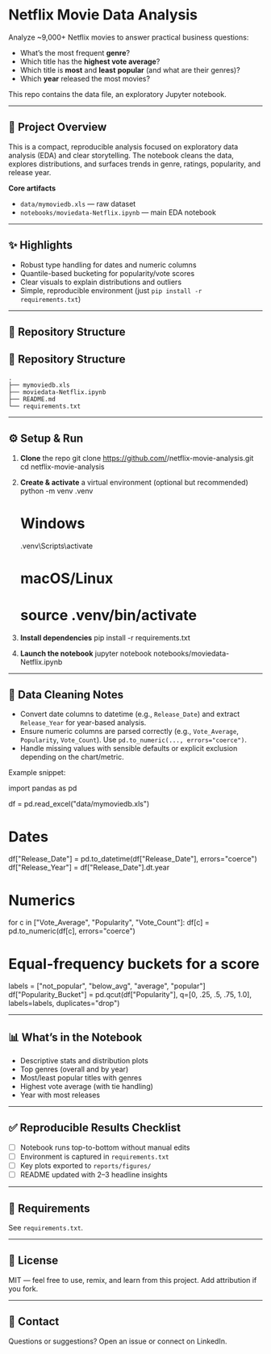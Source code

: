 # Netflix Movie Data Analysis

Analyze ~9,000+ Netflix movies to answer practical business questions:

- What’s the most frequent **genre**?
- Which title has the **highest vote average**?
- Which title is **most** and **least** **popular** (and what are their genres)?
- Which **year** released the most movies?

This repo contains the data file, an exploratory Jupyter notebook.

---

## 🧭 Project Overview

This is a compact, reproducible analysis focused on exploratory data analysis (EDA) and clear storytelling. The notebook cleans the data, explores distributions, and surfaces trends in genre, ratings, popularity, and release year.

**Core artifacts**

- `data/mymoviedb.xls` — raw dataset
- `notebooks/moviedata-Netflix.ipynb` — main EDA notebook

---

## ✨ Highlights

- Robust type handling for dates and numeric columns
- Quantile-based bucketing for popularity/vote scores
- Clear visuals to explain distributions and outliers
- Simple, reproducible environment (just `pip install -r requirements.txt`)

---

## 📁 Repository Structure

## 📁 Repository Structure

```text
.
├── mymoviedb.xls
├── moviedata-Netflix.ipynb
├── README.md
└── requirements.txt
```
---

## ⚙️ Setup & Run

1. **Clone** the repo
   git clone https://github.com/<your-username>/netflix-movie-analysis.git
   cd netflix-movie-analysis

2. **Create & activate** a virtual environment (optional but recommended)
   python -m venv .venv
   # Windows
   .venv\Scripts\activate
   # macOS/Linux
   # source .venv/bin/activate

3. **Install dependencies**
   pip install -r requirements.txt

4. **Launch the notebook**
   jupyter notebook notebooks/moviedata-Netflix.ipynb

---

## 🧹 Data Cleaning Notes

- Convert date columns to datetime (e.g., `Release_Date`) and extract `Release_Year` for year-based analysis.
- Ensure numeric columns are parsed correctly (e.g., `Vote_Average`, `Popularity`, `Vote_Count`). Use `pd.to_numeric(..., errors="coerce")`.
- Handle missing values with sensible defaults or explicit exclusion depending on the chart/metric.

Example snippet:

import pandas as pd

df = pd.read_excel("data/mymoviedb.xls")

# Dates
df["Release_Date"] = pd.to_datetime(df["Release_Date"], errors="coerce")
df["Release_Year"] = df["Release_Date"].dt.year

# Numerics
for c in ["Vote_Average", "Popularity", "Vote_Count"]:
    df[c] = pd.to_numeric(df[c], errors="coerce")

# Equal-frequency buckets for a score
labels = ["not_popular", "below_avg", "average", "popular"]
df["Popularity_Bucket"] = pd.qcut(df["Popularity"], q=[0, .25, .5, .75, 1.0],
                                  labels=labels, duplicates="drop")

---

## 📊 What’s in the Notebook

- Descriptive stats and distribution plots
- Top genres (overall and by year)
- Most/least popular titles with genres
- Highest vote average (with tie handling)
- Year with most releases

---

## ✅ Reproducible Results Checklist

- [ ] Notebook runs top-to-bottom without manual edits
- [ ] Environment is captured in `requirements.txt`
- [ ] Key plots exported to `reports/figures/`
- [ ] README updated with 2–3 headline insights

---

## 🧪 Requirements

See `requirements.txt`.

---

## 📝 License

MIT — feel free to use, remix, and learn from this project. Add attribution if you fork.

---

## 🙋 Contact

Questions or suggestions? Open an issue or connect on LinkedIn.
